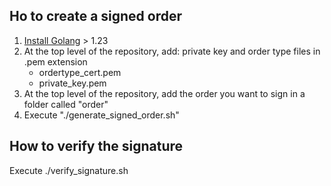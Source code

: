 ## Ho to create a signed order

1. [Install Golang](https://go.dev/doc/install) > 1.23
2. At the top level of the repository, add: private key and order type files in .pem extension
    - ordertype_cert.pem
    - private_key.pem
3. At the top level of the repository, add the order you want to sign in a folder called "order"
4. Execute "./generate_signed_order.sh"

## How to verify the signature

Execute ./verify_signature.sh